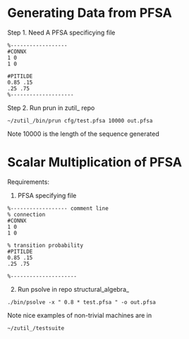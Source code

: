 # Generating Data from PFSA


Step 1. Need A PFSA specificying file
```
%------------------
#CONNX
1 0
1 0

#PITILDE
0.85 .15
.25 .75
%--------------------
```
Step 2. Run prun in zutil_ repo
```
~/zutil_/bin/prun cfg/test.pfsa 10000 out.pfsa
```
Note 10000 is the length of the sequence generated


# Scalar Multiplication of PFSA

Requirements:

1. PFSA specifying file


```
%------------------ comment line
% connection
#CONNX
1 0
1 0

% transition probability
#PITILDE
0.85 .15
.25 .75

%---------------------
```


2. Run psolve in repo structural_algebra_

```
./bin/psolve -x " 0.8 * test.pfsa " -o out.pfsa

```
Note nice examples of non-trivial machines are in 

```
~/zutil_/testsuite
```




